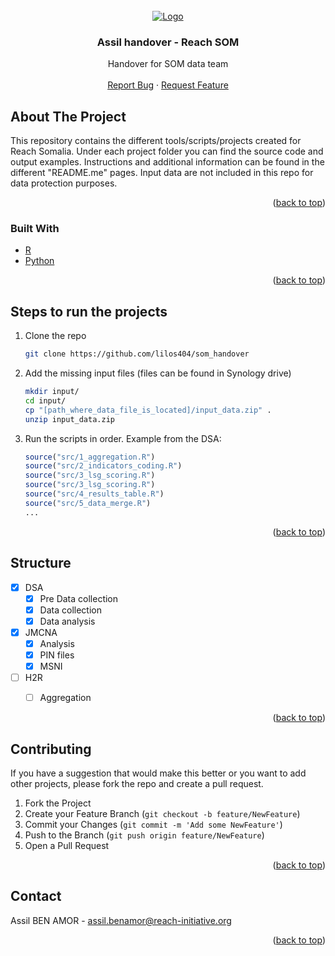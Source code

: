 
<div id="top"></div>




<!-- PROJECT LOGO -->
<br />
<div align="center">
  <a href="https://github.com/lilos404/som_handover">
    <img src="https://data.humdata.org/image/2015-11-05-231341.581365REACHlogo_300x125_grey.png" alt="Logo">
  </a>

<h3 align="center">Assil handover - Reach SOM</h3>

  <p align="center">
    Handover for SOM data team 
    <br />
    <br />
    <a href="https://github.com/lilos404/som_handover/issues">Report Bug</a>
    ·
    <a href="https://github.com/lilos404/som_handover/issues">Request Feature</a>
  </p>
</div>



<!-- ABOUT THE PROJECT -->
## About The Project

This repository contains the different tools/scripts/projects created for Reach Somalia. Under each project folder you can find the source code and output examples. Instructions and additional information can be found in the different "README.me" pages.
Input data are not included in this repo for data protection purposes.   


<p align="right">(<a href="#top">back to top</a>)</p>


### Built With

* [R](https://www.r-project.org/)
* [Python](https://www.python.org/)

<p align="right">(<a href="#top">back to top</a>)</p>



<!-- GETTING STARTED -->

## Steps to run the projects

1. Clone the repo
   ```sh
   git clone https://github.com/lilos404/som_handover
   ```
   
2. Add the missing input files (files can be found in Synology drive)
   ```sh
   mkdir input/
   cd input/
   cp "[path_where_data_file_is_located]/input_data.zip" .
   unzip input_data.zip
   ```

3. Run the scripts in order. Example from the DSA:
   ```r
   source("src/1_aggregation.R")
   source("src/2_indicators_coding.R")
   source("src/3_lsg_scoring.R")
   source("src/3_lsg_scoring.R")   
   source("src/4_results_table.R")
   source("src/5_data_merge.R")
   ...
   ```

<p align="right">(<a href="#top">back to top</a>)</p>



<!-- ROADMAP -->
## Structure

- [x] DSA
    - [x] Pre Data collection
    - [x] Data collection
    - [x] Data analysis

- [x] JMCNA
   - [x] Analysis
   - [x] PIN files
   - [x] MSNI
   
- [ ] H2R
    - [ ] Aggregation

 
    


<p align="right">(<a href="#top">back to top</a>)</p>



<!-- CONTRIBUTING -->
## Contributing

If you have a suggestion that would make this better or you want to add other projects, please fork the repo and create a pull request. 

1. Fork the Project
2. Create your Feature Branch (`git checkout -b feature/NewFeature`)
3. Commit your Changes (`git commit -m 'Add some NewFeature'`)
4. Push to the Branch (`git push origin feature/NewFeature`)
5. Open a Pull Request

<p align="right">(<a href="#top">back to top</a>)</p>



<!-- CONTACT -->
## Contact

Assil BEN AMOR - assil.benamor@reach-initiative.org


<p align="right">(<a href="#top">back to top</a>)</p>

